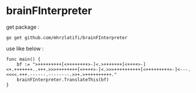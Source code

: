 # brainFInterpreter

get package :

```
go get github.com/mhrzlatifi/brainFInterpreter
```
use like below : 

```
func main() {
	bf := ">+++++++++[<++++++++>-]<.>+++++++[<++++>-]<+.+++++++..+++.>>>++++++++[<++++>-]<.>>>++++++++++[<+++++++++>-]<---.<<<<.+++.------.--------.>>+.>++++++++++."
	brainFInterpreter.TranslateThis(bf)
} 
